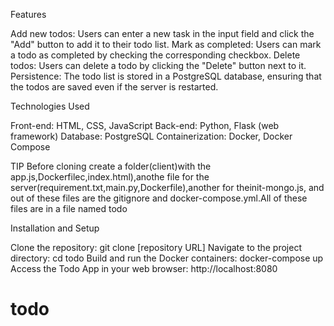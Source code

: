 Features

Add new todos: Users can enter a new task in the input field and click the "Add" button to add it to their todo list.
Mark as completed: Users can mark a todo as completed by checking the corresponding checkbox.
Delete todos: Users can delete a todo by clicking the "Delete" button next to it.
Persistence: The todo list is stored in a PostgreSQL database, ensuring that the todos are saved even if the server is restarted.

Technologies Used

Front-end: HTML, CSS, JavaScript
Back-end: Python, Flask (web framework)
Database: PostgreSQL
Containerization: Docker, Docker Compose

TIP Before cloning create a folder(client)with the app.js,Dockerfilec,index.html),anothe file for the server(requirement.txt,main.py,Dockerfile),another for theinit-mongo.js, and out of these files are the gitignore and docker-compose.yml.All of these files are in a file named todo

Installation and Setup

Clone the repository: git clone [repository URL]
Navigate to the project directory: cd todo
Build and run the Docker containers: docker-compose up
Access the Todo App in your web browser: http://localhost:8080

# todo
